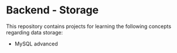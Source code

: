 # Backend - Storage
This repository contains projects for learning the following concepts regarding data storage:
- MySQL advanced
